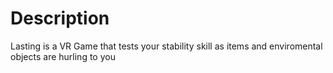 # Description
Lasting is a VR Game that tests your stability skill as items and enviromental objects are hurling to you  